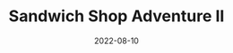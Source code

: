 ---
title: Sandwich Shop Adventure II
description: The following is a table of data for a choose-your-own-adventure book set in a sandwich shop.
date: 2022-08-10
order: 999
tags: 
- infinite loop
layout: layouts/game.njk
prompt: The following is a table of data for a choose-your-own-adventure book set in a sandwich shop. Each row represents one page, and the book is between twenty and thirty pages long. Each page has a maximum of three choices. Each choice either leads to another page or ends the book by winning or losing. In the book there are different locations, characters to meet and things to find. Choices can involve examining things in more detail, navigating the shop, interacting with items in the shop or talking to characters. Two pages should not have very similar page text. There is at least one way to win.
raw_output: "|1|The Sandwich Shop|You\\'re in a sandwich shop. It smells amazing in here. You see a counter with a register and a line of people waiting to order. You also see a few tables with people eating. What do you do?|Order a sandwich|2|Sit down and eat|3|Leave the shop|4|^|2|Ordering a Sandwich|You walk up to the counter and see a menu. You can order a sandwich, a salad, or soup. What do you do?|Order a sandwich|5|Order a salad|6|Order soup|7|^|3|Eating a Sandwich|You sit down at a table and start to eat your sandwich. It\\'s really good. You notice that somebody left their phone on the table. What do you do?|Pick up the phone and look at it|8|Ignore the phone and keep eating|9|^|4|Leaving the Sandwich Shop|You decide to leave the sandwich shop. As you\\'re walking out, you see a homeless person begging for money. What do you do?|Give the homeless person some money|10|Ignore the homeless person and keep walking|11|^|5|Your Sandwich|You order a sandwich and pay for it. The sandwich is really good. You notice that somebody left their phone on the table. What do you do?|Pick up the phone and look at it|8|Ignore the phone and keep eating|9|^|6|Your Salad|You order a salad and pay for it. The salad is really good. You notice that somebody left their phone on the table. What do you do?|Pick up the phone and look at it|8|Ignore the phone and keep eating|9|^|7|Your Soup|You order soup and pay for it. The soup is really good. You notice that somebody left their phone on the table. What do you do?|Pick up the phone and look at it|8|Ignore the phone and keep eating|9|^|8|Looking at the Phone|You pick up the phone and look at it. The screen is locked. What do you do?|Try to unlock the phone|12|Put the phone back on the table|9|^|9|Finishing Your Meal|You finish your meal and leave the sandwich shop. As you\\'re walking out, you see a homeless person begging for money. What do you do?|Give the homeless person some money|10|Ignore the homeless person and keep walking|11|^|10|Giving Money to the Homeless Person|You give the homeless person some money. They say thank you and wish you a good day. You continue walking and see a manhole cover in the sidewalk. What do you do?|Lift the manhole cover|13|Walk around the manhole cover|14|^|11|Ignoring the Homeless Person|You ignore the homeless person and keep walking. You see a manhole cover in the sidewalk. What do you do?|Lift the manhole cover|13|Walk around the manhole cover|14|^|12|Unlocking the Phone|You try to unlock the phone, but you can\\'t figure it out. You put the phone back on the table and leave the sandwich shop. As you\\'re walking out, you see a homeless person begging for money. What do you do?|Give the homeless person some money|10|Ignore the homeless person and keep walking|11|^|13|Lifting the Manhole Cover|You lift the manhole cover and jump into the sewer. You land in a pool of sewage and die.|-|-|-|^|14|Walking around the Manhole Cover|You walk around the manhole cover and continue down the street. You see a cat in a tree. What do you do?|Climb the tree and rescue the cat|15|Ignore the cat and keep walking|16|^|15|Rescuing the Cat|You climb the tree and rescue the cat. The cat is very grateful and follows you home. You win!|-|-|-|^|16|Ignoring the Cat|You ignore the cat and keep walking. You see a manhole cover in the sidewalk. What do you do?|Lift the manhole cover|13|Walk around the manhole cover|14|"
---